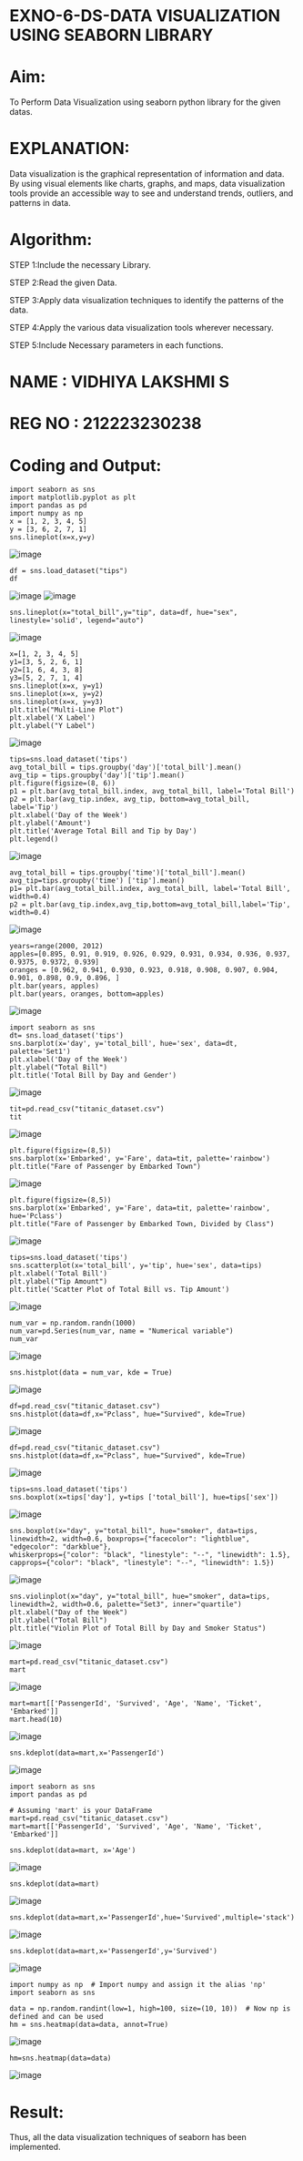# EXNO-6-DS-DATA VISUALIZATION USING SEABORN LIBRARY

# Aim:
  To Perform Data Visualization using seaborn python library for the given datas.

# EXPLANATION:
Data visualization is the graphical representation of information and data. By using visual elements like charts, graphs, and maps, data visualization tools provide an accessible way to see and understand trends, outliers, and patterns in data.

# Algorithm:
STEP 1:Include the necessary Library.

STEP 2:Read the given Data.

STEP 3:Apply data visualization techniques to identify the patterns of the data.

STEP 4:Apply the various data visualization tools wherever necessary.

STEP 5:Include Necessary parameters in each functions.

# NAME : VIDHIYA LAKSHMI S
# REG NO : 212223230238

# Coding and Output:
```
import seaborn as sns
import matplotlib.pyplot as plt
import pandas as pd
import numpy as np
x = [1, 2, 3, 4, 5]
y = [3, 6, 2, 7, 1]
sns.lineplot(x=x,y=y)
```
![image](https://github.com/user-attachments/assets/4637091a-300a-4b05-b2b3-d40116f6cb45)
```
df = sns.load_dataset("tips")
df
```
![image](https://github.com/user-attachments/assets/7ac5aaf9-3407-4e1f-95ab-06b5e877dec1)
![image](https://github.com/user-attachments/assets/908b517c-f864-4231-9e7c-082dadb8be20)
```
sns.lineplot(x="total_bill",y="tip", data=df, hue="sex", linestyle='solid', legend="auto")
```
![image](https://github.com/user-attachments/assets/b2afcc0e-49c9-4933-827c-27f87ca9961b)
```
x=[1, 2, 3, 4, 5]
y1=[3, 5, 2, 6, 1]
y2=[1, 6, 4, 3, 8]
y3=[5, 2, 7, 1, 4]
sns.lineplot(x=x, y=y1)
sns.lineplot(x=x, y=y2)
sns.lineplot(x=x, y=y3)
plt.title("Multi-Line Plot")
plt.xlabel('X Label')
plt.ylabel("Y Label")
```
![image](https://github.com/user-attachments/assets/ea9b3276-1367-4885-9f1a-87bc26285260)
```
tips=sns.load_dataset('tips')
avg_total_bill = tips.groupby('day')['total_bill'].mean()
avg_tip = tips.groupby('day')['tip'].mean()
plt.figure(figsize=(8, 6))
p1 = plt.bar(avg_total_bill.index, avg_total_bill, label='Total Bill')
p2 = plt.bar(avg_tip.index, avg_tip, bottom=avg_total_bill, label='Tip')
plt.xlabel('Day of the Week')
plt.ylabel('Amount')
plt.title('Average Total Bill and Tip by Day')
plt.legend()
```
![image](https://github.com/user-attachments/assets/3d7c2768-176d-4fd4-9801-78cd469cadfe)
```
avg_total_bill = tips.groupby('time')['total_bill'].mean() 
avg_tip=tips.groupby('time') ['tip'].mean()
p1= plt.bar(avg_total_bill.index, avg_total_bill, label='Total Bill', width=0.4)
p2 = plt.bar(avg_tip.index,avg_tip,bottom=avg_total_bill,label='Tip', width=0.4)
```
![image](https://github.com/user-attachments/assets/6c851984-1d73-4ee7-a2da-d70184281de7)
```
years=range(2000, 2012)
apples=[0.895, 0.91, 0.919, 0.926, 0.929, 0.931, 0.934, 0.936, 0.937, 0.9375, 0.9372, 0.939] 
oranges = [0.962, 0.941, 0.930, 0.923, 0.918, 0.908, 0.907, 0.904, 0.901, 0.898, 0.9, 0.896, ]
plt.bar(years, apples)
plt.bar(years, oranges, bottom=apples)
```
![image](https://github.com/user-attachments/assets/9f33b52f-668b-420b-9d16-e8beed6b2ad3)
```
import seaborn as sns
dt= sns.load_dataset('tips')
sns.barplot(x='day', y='total_bill', hue='sex', data=dt, palette='Set1')
plt.xlabel('Day of the Week')
plt.ylabel("Total Bill")
plt.title('Total Bill by Day and Gender')
```
![image](https://github.com/user-attachments/assets/0d62f0d9-b615-4517-a3a5-19cbb80fc5ea)
```
tit=pd.read_csv("titanic_dataset.csv")
tit
```
![image](https://github.com/user-attachments/assets/a93fd8d7-af3b-4d5a-ac8f-6cb7f1872cb0)
```
plt.figure(figsize=(8,5))
sns.barplot(x='Embarked', y='Fare', data=tit, palette='rainbow') 
plt.title("Fare of Passenger by Embarked Town")
```
![image](https://github.com/user-attachments/assets/c408b72c-640a-45e2-a90d-695a4dc0b8f1)
```
plt.figure(figsize=(8,5))
sns.barplot(x='Embarked', y='Fare', data=tit, palette='rainbow', hue='Pclass') 
plt.title("Fare of Passenger by Embarked Town, Divided by Class")
```
![image](https://github.com/user-attachments/assets/56c23bec-234a-453e-9865-6ad1e6e02dd8)
```
tips=sns.load_dataset('tips')
sns.scatterplot(x='total_bill', y='tip', hue='sex', data=tips)
plt.xlabel('Total Bill')
plt.ylabel("Tip Amount")
plt.title('Scatter Plot of Total Bill vs. Tip Amount')
```
![image](https://github.com/user-attachments/assets/c2ccf89a-4c63-400a-b81b-92b2950dc54d)
```
num_var = np.random.randn(1000)
num_var=pd.Series(num_var, name = "Numerical variable")
num_var
```
![image](https://github.com/user-attachments/assets/5a6eb151-2711-4dd6-80ca-f3e0dbde56ce)
```
sns.histplot(data = num_var, kde = True)
```
![image](https://github.com/user-attachments/assets/8385766a-4811-4492-ac0e-419723d59a21)
```
df=pd.read_csv("titanic_dataset.csv")
sns.histplot(data=df,x="Pclass", hue="Survived", kde=True)
```
![image](https://github.com/user-attachments/assets/bd4fd0d7-f350-40c2-916f-3b96d60f13f4)
```
df=pd.read_csv("titanic_dataset.csv")
sns.histplot(data=df,x="Pclass", hue="Survived", kde=True)
```
![image](https://github.com/user-attachments/assets/41cb4555-96af-4444-bbde-3e7998ae72a1)
```
tips=sns.load_dataset('tips')
sns.boxplot(x=tips['day'], y=tips ['total_bill'], hue=tips['sex'])
```
![image](https://github.com/user-attachments/assets/23fa353a-5508-4d3b-898a-224bcba27454)
```
sns.boxplot(x="day", y="total_bill", hue="smoker", data=tips, linewidth=2, width=0.6, boxprops={"facecolor": "lightblue", "edgecolor": "darkblue"},
whiskerprops={"color": "black", "linestyle": "--", "linewidth": 1.5}, capprops={"color": "black", "linestyle": "--", "linewidth": 1.5})
```
![image](https://github.com/user-attachments/assets/8ca3d295-5b74-498f-916d-e67b8418e620)
```
sns.violinplot(x="day", y="total_bill", hue="smoker", data=tips, linewidth=2, width=0.6, palette="Set3", inner="quartile")
plt.xlabel("Day of the Week")
plt.ylabel("Total Bill")
plt.title("Violin Plot of Total Bill by Day and Smoker Status")
```
![image](https://github.com/user-attachments/assets/5fd55764-1aa8-4839-be28-ce0fa984ed42)
```
mart=pd.read_csv("titanic_dataset.csv")
mart
```
![image](https://github.com/user-attachments/assets/8c030d68-38e1-4b82-8a7d-4f8ffb920409)
```
mart=mart[['PassengerId', 'Survived', 'Age', 'Name', 'Ticket', 'Embarked']] 
mart.head(10)
```
![image](https://github.com/user-attachments/assets/8491d5b4-ecc4-456c-8e6d-fdce3bc750d0)
```
sns.kdeplot(data=mart,x='PassengerId')
```
![image](https://github.com/user-attachments/assets/111b83af-1487-45af-9eed-9f6af39db760)
```
import seaborn as sns
import pandas as pd

# Assuming 'mart' is your DataFrame
mart=pd.read_csv("titanic_dataset.csv")
mart=mart[['PassengerId', 'Survived', 'Age', 'Name', 'Ticket', 'Embarked']]

sns.kdeplot(data=mart, x='Age')
```
![image](https://github.com/user-attachments/assets/b4e22b7e-b4fc-4135-b77e-2482a8fa8939)
```
sns.kdeplot(data=mart)
```
![image](https://github.com/user-attachments/assets/b5c76ac5-5249-4c71-9672-8be0aecac514)
```
sns.kdeplot(data=mart,x='PassengerId',hue='Survived',multiple='stack')
```
![image](https://github.com/user-attachments/assets/984a6fa3-80b6-4378-9eb0-c72770c13bd0)
```
sns.kdeplot(data=mart,x='PassengerId',y='Survived')
```
![image](https://github.com/user-attachments/assets/d3471dbc-1029-4124-9155-f3c637442f7f)
```
import numpy as np  # Import numpy and assign it the alias 'np'
import seaborn as sns

data = np.random.randint(low=1, high=100, size=(10, 10))  # Now np is defined and can be used
hm = sns.heatmap(data=data, annot=True)
```
![image](https://github.com/user-attachments/assets/ea6fc737-21e9-4f8c-bd4d-d837402f13f0)
```
hm=sns.heatmap(data=data)
```
![image](https://github.com/user-attachments/assets/1b138467-f118-48f2-b8c8-b5dd487da6dd)








# Result:
 Thus, all the data visualization techniques of seaborn has been implemented.
